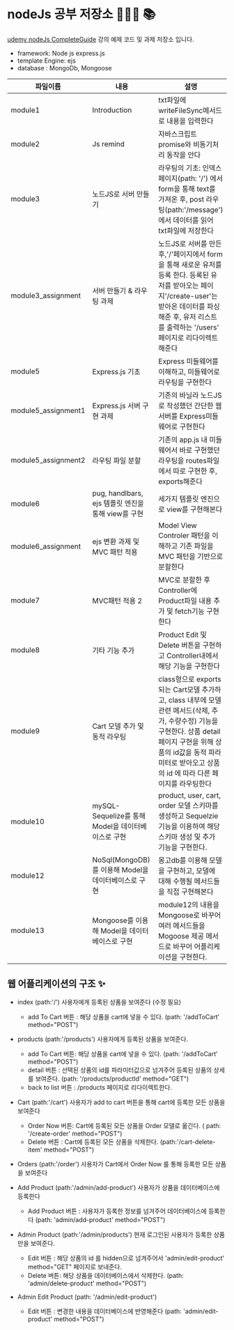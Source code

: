 # nodeJs 공부 저장소 👩🏻‍💻 📚
[udemy nodeJs CompleteGuide](https://www.udemy.com/course/nodejs-the-complete-guide/) 강의 예제 코드 및 과제 저장소 입니다.
+ framework: Node js express.js 
+ template Engine: ejs
+ database : MongoDb, Mongoose 

|파일이름|내용|설명|
|------|---|---|
|module1|Introduction|txt파일에 writeFileSync메서드로 내용을 입력한다|
|module2|Js remind|자바스크립트 promise와 비동기처리 동작을 안다|
|module3|노드JS로 서버 만들기|라우팅의 기초: 인덱스 페이지(path: '/') 에서 form을 통해 text를 가져온 후, post 라우팅(path:'/message')에서 데이터를 읽어 txt파일에 저장한다|
|module3_assignment|서버 만들기 & 라우팅 과제|노드JS로 서버를 만든 후,'/'페이지에서 form을 통해 새로운 유저를 등록 한다. 등록된 유저를 받아오는 페이지'/create-user'는 받아온 데이터를 파싱 해준 후, 유저 리스트를 출력하는 '/users' 페이지로 리다이렉트 해준다|
|module5|Express.js 기초|Express 미들웨어를 이해하고, 미들웨어로 라우팅을 구현한다|
|module5_assignment1|Express.js 서버 구현 과제|기존의 바닐라 노드JS로 작성했던 간단한 웹서버를 Express미들웨어로 구현한다|
|module5_assignment2|라우팅 파일 분할|기존의 app.js 내 미들웨어서 바로 구현했던 라우팅을 routes파일에서 따로 구현한 후, exports해준다|
|module6|pug, handlbars, ejs 템플릿 엔진을 통해 view를 구현 |세가지 템플릿 엔진으로 view를 구현해본다|
|module6_assignment|ejs 변환 과제 및 MVC 패턴 적용|Model View Controler 패턴을 이해하고 기존 파일을 MVC 패턴을 기반으로 분할한다|
|module7|MVC패턴 적용 2 |MVC로 분할한 후 Controller에 Product파일 내용 추가 및 fetch기능 구현한다 |
|module8|기타 기능 추가|Product Edit 및 Delete 버튼을 구현하고 Controller내에서 해당 기능을 구현한다|
|module9|Cart 모델 추가 및 동적 라우팅|class형으로 exports되는 Cart모델 추가하고, class 내부에 모델 관련 메서드(삭제, 추가, 수량수정) 기능을 구현한다. 상품 detail페이지 구현을 위해 상품의 id값을 동적 파라미터로 받아오고 상품의 id 에 따라 다른 페이지를 라우팅한다|
|module10|mySQL-Sequelize를 통해 Model을 데이터베이스로 구현|product, user, cart, order 모델 스키마를 생성하고 Sequelzie 기능을 이용하여 해당 스키마 생성 및 추가 기능을 구현한다.|
|module12|NoSql(MongoDB)를 이용해 Model을 데이터베이스로 구현|몽고db를 이용해 모델을 구현하고, 모델에 대해 수행될 메서드들을 직접 구현해본다|
|module13|Mongoose를 이용해 Model을 데이터베이스로 구현|module12의 내용을 Mongoose로 바꾸어 여러 메서드들을 Mogoose 제공 메서드로 바꾸어 어플리케이션을 구현한다.|




## 웹 어플리케이션의 구조 ✨

+ index (path:'/') 사용자에게 등록된 상품을 보여준다 (수정 필요) 
  - add To Cart 버튼 : 해당 상품을 cart에 넣을 수 있다. (path: '/addToCart' method="POST")
  
+ products (path:'/products') 사용자에게 등록된 상품을 보여준다. 
  - add To Cart 버튼: 해당 상품을 cart에 넣을 수 있다. (path: '/addToCart' method="POST")
  - detail 버튼 : 선택된 상품의 id를 파라미터값으로 넘겨주어 등록된 상품의 상세를 보여준다. (path: '/products/productId' method="GET") 
  - back to list 버튼 : /products 페이지로 리다이렉트한다.
+ Cart (path:'/cart') 사용자가 add to cart 버튼을 통해 cart에 등록한 모든 상품을 보여준다
  - Order Now 버튼: Cart에 등록된 모든 상품을 Order 모델로 옮긴다. ( path: '/create-order' method="POST") 
  - Delete 버튼 : Cart에 등록된 모든 상품을 삭제한다. (path:'/cart-delete-item' method="POST")
  
+ Orders (path:'/order') 사용자가 Cart에서 Order Now 를 통해 등록한 모든 상품을 보여준다

+ Add Product (path:'/admin/add-product') 사용자가 상품을 데이터베이스에 등록한다
  - Add Product 버튼 : 사용자가 등록한 정보를 넘겨주어 데이터베이스에 등록한다 (path: 'admin/add-product' method="POST")
  
+ Admin Product (path:'/admin/products') 현재 로그인된 사용자가 등록한 상품만을 보여준다.
  - Edit 버튼 : 해당 상품의 id 를 hidden으로 넘겨주어서 'admin/edit-product' method="GET" 페이지로 보내준다.
  - Delete 버튼: 해당 상품을 데이터베이스에서 삭제한다. (path: 'admin/delete-product' method="POST") 
  
+ Admin Edit Product (path: '/admin/edit-product')
  - Edit 버튼 : 변경한 내용을 데이터베이스에 반영해준다 (path: 'admin/edit-product' method="POST")
  
